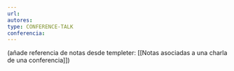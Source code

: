 ```yaml
---
url: 
autores: 
type: CONFERENCE-TALK
conferencia:
---
```

(añade referencia de notas desde templeter: [[Notas asociadas a una charla de una conferencia]])
